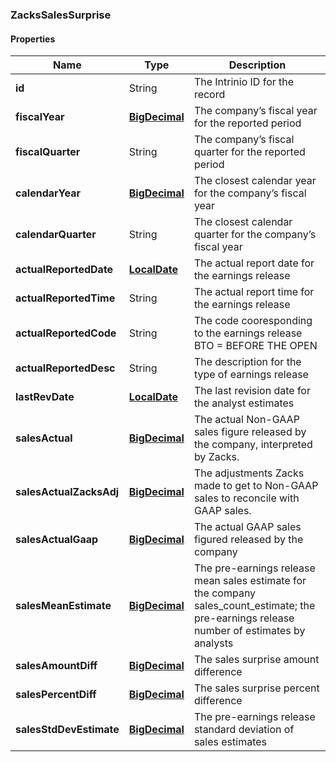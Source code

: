 
[//]: # (CLASS:ZacksSalesSurprise)

[//]: # (KIND:object)

### ZacksSalesSurprise

#### Properties

[//]: # (START_DEFINITION)

Name | Type | Description
------------ | ------------- | -------------
**id** | String | The Intrinio ID for the record &nbsp;
**fiscalYear** | [**BigDecimal**](BigDecimal.md) | The company’s fiscal year for the reported period &nbsp;
**fiscalQuarter** | String | The company’s fiscal quarter for the reported period &nbsp;
**calendarYear** | [**BigDecimal**](BigDecimal.md) | The closest calendar year for the company’s fiscal year &nbsp;
**calendarQuarter** | String | The closest calendar quarter for the company’s fiscal year &nbsp;
**actualReportedDate** | [**LocalDate**](LocalDate.md) | The actual report date for the earnings release &nbsp;
**actualReportedTime** | String | The actual report time for the earnings release &nbsp;
**actualReportedCode** | String | The code cooresponding to the earnings release  BTO &#x3D; BEFORE THE OPEN | DTM &#x3D; DURING THE MARKET | AMC &#x3D; AFTER MARKET CLOSE &nbsp;
**actualReportedDesc** | String | The description for the type of earnings release &nbsp;
**lastRevDate** | [**LocalDate**](LocalDate.md) | The last revision date for the analyst estimates &nbsp;
**salesActual** | [**BigDecimal**](BigDecimal.md) | The actual Non-GAAP sales figure released by the company, interpreted by Zacks. &nbsp;
**salesActualZacksAdj** | [**BigDecimal**](BigDecimal.md) | The adjustments Zacks made to get to Non-GAAP sales to reconcile with GAAP sales. &nbsp;
**salesActualGaap** | [**BigDecimal**](BigDecimal.md) | The actual GAAP sales figured released by the company &nbsp;
**salesMeanEstimate** | [**BigDecimal**](BigDecimal.md) | The pre-earnings release mean sales estimate for the company sales_count_estimate; the pre-earnings release number of estimates by analysts &nbsp;
**salesAmountDiff** | [**BigDecimal**](BigDecimal.md) | The sales surprise amount difference &nbsp;
**salesPercentDiff** | [**BigDecimal**](BigDecimal.md) | The sales surprise percent difference &nbsp;
**salesStdDevEstimate** | [**BigDecimal**](BigDecimal.md) | The pre-earnings release standard deviation of sales estimates &nbsp;

[//]: # (END_DEFINITION)


[//]: # (CONTAINED_CLASS:BigDecimal)


[//]: # (CONTAINED_CLASS:BigDecimal)


[//]: # (CONTAINED_CLASS:LocalDate)


[//]: # (CONTAINED_CLASS:LocalDate)


[//]: # (CONTAINED_CLASS:BigDecimal)


[//]: # (CONTAINED_CLASS:BigDecimal)


[//]: # (CONTAINED_CLASS:BigDecimal)


[//]: # (CONTAINED_CLASS:BigDecimal)


[//]: # (CONTAINED_CLASS:BigDecimal)


[//]: # (CONTAINED_CLASS:BigDecimal)


[//]: # (CONTAINED_CLASS:BigDecimal)





